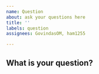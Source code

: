 ```yaml
---
name: Question
about: ask your questions here
title: ''
labels: question
assignees: GovindasOM, ham1255

---
```


## What is your question?
